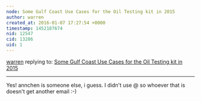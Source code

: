 ```yaml
---
node: Some Gulf Coast Use Cases for the Oil Testing kit in 2015
author: warren
created_at: 2016-01-07 17:27:54 +0000
timestamp: 1452187674
nid: 12547
cid: 13286
uid: 1
---
```




[warren](../profile/warren) replying to: [Some Gulf Coast Use Cases for the Oil Testing kit in 2015](../notes/eustatic/12-28-2015/some-gulf-coast-use-cases-for-the-oil-testing-kit-in-2015)

----
Yes! annchen is someone else, i guess. I didn't use @ so whoever that is doesn't get another email :-)